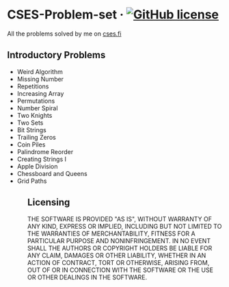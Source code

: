 # CSES-Problem-set &middot; [![GitHub license](https://img.shields.io/badge/license-MIT-blue.svg?style=flat-square)](https://github.com/mishrakeshav/CSES-Problem-Set/blob/master/LICENSE)


All the problems solved by me on <a href = "https://cses.fi/problemset/">cses.fi</a>
## Introductory Problems 

<ul>
  <li>Weird Algorithm</li>
  <li>Missing Number</li>
  <li>Repetitions</li>
  <li>Increasing Array</li>
  <li>Permutations</li>
  <li>Number Spiral</li>
  <li>Two Knights</li>
  <li>Two Sets</li>
  <li>Bit Strings</li>
  <li>Trailing Zeros</li>
  <li>Coin Piles</li>
  <li>Palindrome Reorder</li>
  <li>Creating Strings I</li>
  <li>Apple Division</li>
  <li>Chessboard and Queens</li>
  <li>Grid Paths</li>
<ul>

## Licensing

THE SOFTWARE IS PROVIDED "AS IS", WITHOUT WARRANTY OF ANY KIND, EXPRESS OR
IMPLIED, INCLUDING BUT NOT LIMITED TO THE WARRANTIES OF MERCHANTABILITY,
FITNESS FOR A PARTICULAR PURPOSE AND NONINFRINGEMENT. IN NO EVENT SHALL THE
AUTHORS OR COPYRIGHT HOLDERS BE LIABLE FOR ANY CLAIM, DAMAGES OR OTHER
LIABILITY, WHETHER IN AN ACTION OF CONTRACT, TORT OR OTHERWISE, ARISING FROM,
OUT OF OR IN CONNECTION WITH THE SOFTWARE OR THE USE OR OTHER DEALINGS IN THE
SOFTWARE.

